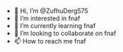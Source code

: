 - 👋 Hi, I’m @ZufhuDerg575
- 👀 I’m interested in fnaf
- 🌱 I’m currently learning fnaf
- 💞️ I’m looking to collaborate on fnaf
- 📫 How to reach me fnaf

<!---
ZufhuDerg575/ZufhuDerg575 is a ✨ special ✨ repository because its `README.md` (this file) appears on your GitHub profile.
You can click the Preview link to take a look at your changes.
--->
